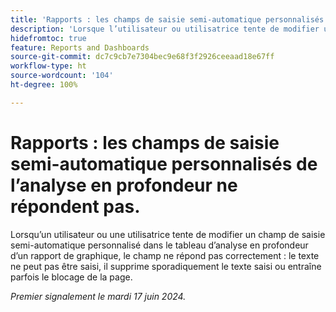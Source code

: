 ```yaml
---
title: 'Rapports : les champs de saisie semi-automatique personnalisés de l’analyse en profondeur ne répondent pas.'
description: 'Lorsque l’utilisateur ou utilisatrice tente de modifier un champ de saisie semi-automatique personnalisé dans le tableau d’analyse en profondeur d’un rapport de graphique, le champ ne répond pas correctement : le texte ne peut pas être saisi, il supprime sporadiquement le texte saisi ou entraîne parfois le blocage de la page.'
hidefromtoc: true
feature: Reports and Dashboards
source-git-commit: dc7c9cb7e7304bec9e68f3f2926ceeaad18e67ff
workflow-type: ht
source-wordcount: '104'
ht-degree: 100%

---
```


# Rapports : les champs de saisie semi-automatique personnalisés de l’analyse en profondeur ne répondent pas.

Lorsqu’un utilisateur ou une utilisatrice tente de modifier un champ de saisie semi-automatique personnalisé dans le tableau d’analyse en profondeur d’un rapport de graphique, le champ ne répond pas correctement : le texte ne peut pas être saisi, il supprime sporadiquement le texte saisi ou entraîne parfois le blocage de la page.

_Premier signalement le mardi 17 juin 2024._
